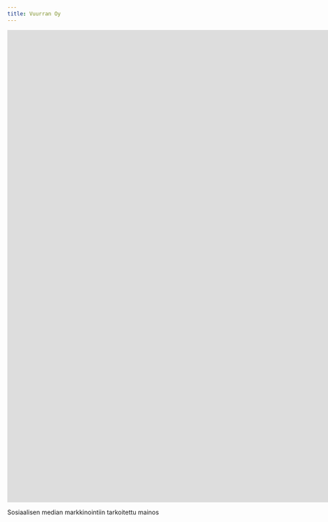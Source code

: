 ```yaml
---
title: Vuurran Oy
---
```

<iframe src="https://www.youtube-nocookie.com/embed/o-kgUy5CypA" width="1920" height="1080" frameborder="0" allow="autoplay; fullscreen" allowfullscreen data-uk-responsive></iframe>

Sosiaalisen median markkinointiin tarkoitettu mainos
